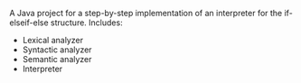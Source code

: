 A Java project for a step-by-step implementation of an interpreter for the if-elseif-else structure. Includes:
* Lexical analyzer
* Syntactic analyzer
* Semantic analyzer
* Interpreter
